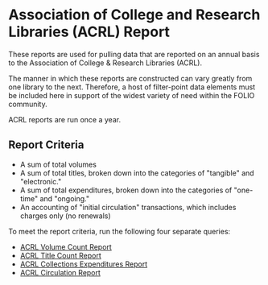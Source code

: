 # Association of College and Research Libraries (ACRL) Report

These reports are used for pulling data that are reported on an annual basis to the Association of College & Research Libraries (ACRL).

The manner in which these reports are constructed can vary greatly from one library to the next. Therefore, a host of filter-point data elements must be included here in support of the widest variety of need within the FOLIO community.

ACRL reports are run once a year.

## Report Criteria

* A sum of total volumes
* A sum of total titles, broken down into the categories of "tangible" and "electronic."
* A sum of total expenditures, broken down into the categories of "one-time" and "ongoing."
* An accounting of "initial circulation" transactions, which includes charges only (no renewals)

To meet the report criteria, run the following four separate queries:
* [ACRL Volume Count Report](../sql/acrl/volume_count)
* [ACRL Title Count Report](../sql/acrl/title_count)
* [ACRL Collections Expenditures Report](../sql/acrl/collections_expenditures)
* [ACRL Circulation Report](../sql/acrl/circulation)
